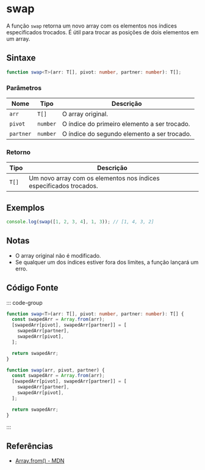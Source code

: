 # swap

A função `swap` retorna um novo array com os elementos nos índices especificados trocados. É útil para trocar as posições de dois elementos em um array.

## Sintaxe

```typescript
function swap<T>(arr: T[], pivot: number, partner: number): T[];
```

### Parâmetros

| Nome     | Tipo     | Descrição                                               |
|----------|----------|---------------------------------------------------------|
| `arr`    | `T[]`    | O array original.                                       |
| `pivot`  | `number` | O índice do primeiro elemento a ser trocado.            |
| `partner`| `number` | O índice do segundo elemento a ser trocado.             |

### Retorno

| Tipo   | Descrição                                                  |
|--------|------------------------------------------------------------|
| `T[]`  | Um novo array com os elementos nos índices especificados trocados. |

## Exemplos

```typescript
console.log(swap([1, 2, 3, 4], 1, 3)); // [1, 4, 3, 2]
```

## Notas

- O array original não é modificado.
- Se qualquer um dos índices estiver fora dos limites, a função lançará um erro.

## Código Fonte

::: code-group
```typescript
function swap<T>(arr: T[], pivot: number, partner: number): T[] {
  const swapedArr = Array.from(arr);
  [swapedArr[pivot], swapedArr[partner]] = [
    swapedArr[partner],
    swapedArr[pivot],
  ];

  return swapedArr;
}
```
```javascript
function swap(arr, pivot, partner) {
  const swapedArr = Array.from(arr);
  [swapedArr[pivot], swapedArr[partner]] = [
    swapedArr[partner],
    swapedArr[pivot],
  ];

  return swapedArr;
}
```
:::

## Referências

- [Array.from() - MDN](https://developer.mozilla.org/en-US/docs/Web/JavaScript/Reference/Global_Objects/Array/from)